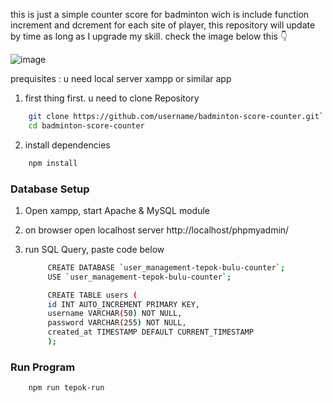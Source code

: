 this is just a simple counter score for badminton wich is include function increment and dcrement for each site of player, this repository will update by time as long as I upgrade my skill.
check the image below this 👇

![image](https://github.com/user-attachments/assets/66d52445-1552-4254-b9f7-07796c1302ae)

prequisites :
u need local server xampp or similar app

1. first thing first. u need to clone Repository

```sh
    git clone https://github.com/username/badminton-score-counter.git`
    cd badminton-score-counter
```

2. install dependencies

```sh
    npm install
```

### Database Setup

1. Open xampp, start Apache & MySQL module
2. on browser open localhost server http://localhost/phpmyadmin/
3. run SQL Query, paste code below

   ```sh
        CREATE DATABASE `user_management-tepok-bulu-counter`;
        USE `user_management-tepok-bulu-counter`;
   ```

   ```sh
        CREATE TABLE users (
        id INT AUTO_INCREMENT PRIMARY KEY,
        username VARCHAR(50) NOT NULL,
        password VARCHAR(255) NOT NULL,
        created_at TIMESTAMP DEFAULT CURRENT_TIMESTAMP
        );
   ```

### Run Program

```sh
    npm run tepok-run
```
